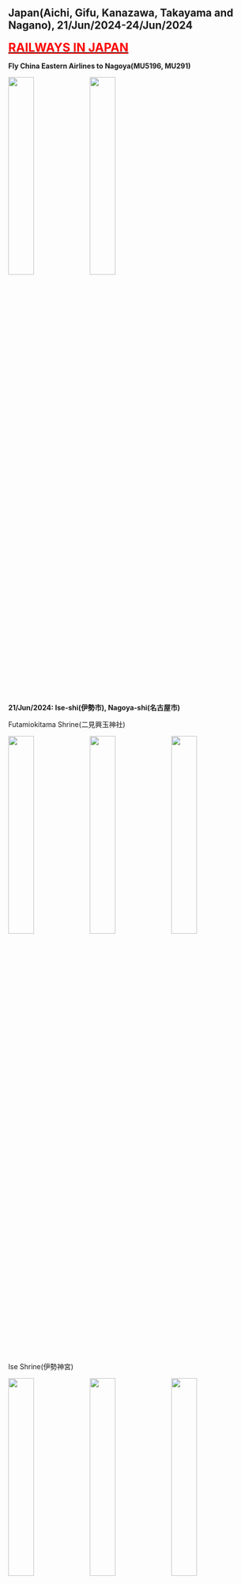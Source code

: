 ## Japan(Aichi, Gifu, Kanazawa, Takayama and Nagano), 21/Jun/2024-24/Jun/2024

**[<font color=red size=5><u>RAILWAYS IN JAPAN</u></font>](https://wqgcx.github.io/transport/20240621JP/JR/)**

**Fly China Eastern Airlines to Nagoya(MU5196, MU291)**

<img src="../20240621JP_photos/IMG_0888.jpeg" width="32%">
<img src="../20240621JP_photos/IMG_0895.jpeg" width="32%">

**21/Jun/2024: Ise-shi(伊勢市), Nagoya-shi(名古屋市)**

Futamiokitama Shrine(二見興玉神社)

<img src="../20240621JP_photos/IMG_0925.jpeg" width="32%">
<img src="../20240621JP_photos/IMG_0927.jpeg" width="32%">
<img src="../20240621JP_photos/IMG_0932.jpeg" width="32%">

Ise Shrine(伊勢神宮)

<img src="../20240621JP_photos/IMG_0935.jpeg" width="32%">
<img src="../20240621JP_photos/IMG_0936.jpeg" width="32%">
<img src="../20240621JP_photos/IMG_0939.jpeg" width="32%">
<img src="../20240621JP_photos/IMG_0943.jpeg" width="32%">
<img src="../20240621JP_photos/IMG_0944.jpeg" width="32%">
<img src="../20240621JP_photos/IMG_0947.jpeg" width="32%">

Atsuta Shrine(熱田神宮)

<img src="../20240621JP_photos/IMG_0957.jpeg" width="32%">
<img src="../20240621JP_photos/IMG_0955.jpeg" width="32%">
<img src="../20240621JP_photos/IMG_0956.jpeg" width="32%">

Ōsu Kannon(大須観音)

<img src="../20240621JP_photos/IMG_0963.jpeg" width="32%">
<img src="../20240621JP_photos/IMG_0965.jpeg" width="32%">
<img src="../20240621JP_photos/IMG_0966.jpeg" width="32%">

Nagoya Castle(名古屋城)

<img src="../20240621JP_photos/IMG_0969.jpeg" width="32%">
<img src="../20240621JP_photos/IMG_0978.jpeg" width="32%">
<img src="../20240621JP_photos/IMG_0982.jpeg" width="32%">

Tōgan-ji(桃嚴寺)

<img src="../20240621JP_photos/IMG_0984.jpeg" width="32%">
<img src="../20240621JP_photos/IMG_0985.jpeg" width="32%">
<img src="../20240621JP_photos/IMG_0987.jpeg" width="32%">

Nagoya City View(Chubu Electric Power MIRAI TOWER, 中部電力 MIRAI TOWER)

<img src="../20240621JP_photos/IMG_0988.jpeg" width="32%">
<img src="../20240621JP_photos/IMG_0989.jpeg" width="32%">
<img src="../20240621JP_photos/IMG_0990.jpeg" width="32%">

Izakaya(居酒屋) 

<img src="../20240621JP_photos/IMG_0992.jpeg" width="32%">
<img src="../20240621JP_photos/IMG_0993.jpeg" width="32%">
<img src="../20240621JP_photos/IMG_0994.jpeg" width="32%">
<img src="../20240621JP_photos/IMG_0995.jpeg" width="32%">

Nagoya Night View

<img src="../20240621JP_photos/IMG_1002.jpeg" width="32%">
<img src="../20240621JP_photos/IMG_1012.jpeg" width="32%">
<img src="../20240621JP_photos/IMG_1015.jpeg" width="32%">

**22/Jun/2024: Takayama-shi(高山市), Shirakawa-mura(白川村)**

Hida Tenmangu Shrine(飛騨天滿宮)

<img src="../20240621JP_photos/IMG_1036.jpeg" width="32%">
<img src="../20240621JP_photos/IMG_1037.jpeg" width="32%">
<img src="../20240621JP_photos/IMG_1038.jpeg" width="32%">

Hie Shrine(飛騨山王宮 日枝神社)

<img src="../20240621JP_photos/IMG_1047.jpeg" width="32%">
<img src="../20240621JP_photos/IMG_1041.jpeg" width="32%">
<img src="../20240621JP_photos/IMG_1042.jpeg" width="32%">

Takayama Jinya(高山陣屋)

<img src="../20240621JP_photos/IMG_1050.jpeg" width="32%">
<img src="../20240621JP_photos/IMG_1051.jpeg" width="32%">
<img src="../20240621JP_photos/IMG_1053.jpeg" width="32%">
<img src="../20240621JP_photos/IMG_1058.jpeg" width="32%">
<img src="../20240621JP_photos/IMG_1060.jpeg" width="32%">
<img src="../20240621JP_photos/IMG_1062.jpeg" width="18%">

Traditional Japanese Cuisine with Soba Noodles(蕎麦), Hida Beef Sushi(飛騨牛握り寿司) and Tempura(天婦羅).

<img src="../20240621JP_photos/IMG_1065.jpeg" width="32%">

Takayama Street View

<img src="../20240621JP_photos/IMG_1070.jpeg" width="32%">
<img src="../20240621JP_photos/IMG_1071.jpeg" width="32%">
<img src="../20240621JP_photos/IMG_1072.jpeg" width="32%">

Sakurayama Hachimangu Shrine(櫻山八幡宮)

<img src="../20240621JP_photos/IMG_1100.jpeg" width="32%">
<img src="../20240621JP_photos/IMG_1091.jpeg" width="32%">
<img src="../20240621JP_photos/IMG_1094.jpeg" width="32%">

Hida Kokubun-ji(飛騨国分寺)

<img src="../20240621JP_photos/IMG_1109.jpeg" width="32%">
<img src="../20240621JP_photos/IMG_1108.jpeg" width="32%">
<img src="../20240621JP_photos/IMG_1105.jpeg" width="32%">

Gasshōzukuri(合掌造り)

<img src="../20240621JP_photos/IMG_1114.jpeg" width="32%">
<img src="../20240621JP_photos/IMG_1127.jpeg" width="32%">
<img src="../20240621JP_photos/IMG_1121.jpeg" width="32%">

**23/Jun/2024: Kanazawa-shi(金沢市), Takaoka-shi(高岡市), Toyama-shi(富山市)**

Saigawa Bridge(犀川大橋) and Myouryuji(妙立寺)

<img src="../20240621JP_photos/IMG_1141.jpeg" width="32%">
<img src="../20240621JP_photos/IMG_1142.jpeg" width="32%">
<img src="../20240621JP_photos/IMG_1143.jpeg" width="32%">

Kenrokuen(兼六園)

<img src="../20240621JP_photos/IMG_1154.jpeg" width="32%">
<img src="../20240621JP_photos/IMG_1157.jpeg" width="32%">
<img src="../20240621JP_photos/IMG_1158.jpeg" width="32%">
<img src="../20240621JP_photos/IMG_1162.jpeg" width="32%">
<img src="../20240621JP_photos/IMG_1164.jpeg" width="32%">
<img src="../20240621JP_photos/IMG_1165.jpeg" width="32%">

Kanazawa Castle(金沢城)

<img src="../20240621JP_photos/IMG_1171.jpeg" width="32%">
<img src="../20240621JP_photos/IMG_1173.jpeg" width="32%">
<img src="../20240621JP_photos/IMG_1175.jpeg" width="32%">
<img src="../20240621JP_photos/IMG_1176.jpeg" width="32%">
<img src="../20240621JP_photos/IMG_1178.jpeg" width="32%">
<img src="../20240621JP_photos/IMG_1184.jpeg" width="32%">

Zuiryūji(瑞龍寺)

<img src="../20240621JP_photos/IMG_1200.jpeg" width="32%">
<img src="../20240621JP_photos/IMG_1206.jpeg" width="32%">
<img src="../20240621JP_photos/IMG_1207.jpeg" width="32%">
<img src="../20240621JP_photos/IMG_1210.jpeg" width="32%">
<img src="../20240621JP_photos/IMG_1211.jpeg" width="32%">
<img src="../20240621JP_photos/IMG_1213.jpeg" width="32%">

Great Buddha of Takaoka(高岡大仏)

<img src="../20240621JP_photos/IMG_1216.jpeg" width="32%">
<img src="../20240621JP_photos/IMG_1217.jpeg" width="32%">

Takaoka Kojyo Park(高岡古城公園) 

<img src="../20240621JP_photos/IMG_1220.jpeg" width="32%">
<img src="../20240621JP_photos/IMG_1225.jpeg" width="32%">
<img src="../20240621JP_photos/IMG_1226.jpeg" width="32%">

Toyama Castle(富山城)

<img src="../20240621JP_photos/IMG_1229.jpeg" width="32%">
<img src="../20240621JP_photos/IMG_1233.jpeg" width="32%">
<img src="../20240621JP_photos/IMG_1234.jpeg" width="32%">

**24/Jun/2024: Tateyama Kurobe Alpine Route(立山黒部アルペンルート), Matsumoto-shi(松本市)**

Tateyama Kurobe Alpine Route(立山黒部アルペンルート), from Tateyama(立山) to Ōgizawa(扇沢)

<img src="../20240621JP_photos/IMG_1248.jpeg" width="32%">
<img src="../20240621JP_photos/IMG_1249.jpeg" width="32%">
<img src="../20240621JP_photos/IMG_1250.jpeg" width="32%">
<img src="../20240621JP_photos/IMG_1255.jpeg" width="32%">
<img src="../20240621JP_photos/IMG_1260.jpeg" width="32%">
<img src="../20240621JP_photos/IMG_1263.jpeg" width="32%">
<img src="../20240621JP_photos/IMG_1293.jpeg" width="32%">
<img src="../20240621JP_photos/IMG_1300.jpeg" width="32%">
<img src="../20240621JP_photos/IMG_1307.jpeg" width="32%">
<img src="../20240621JP_photos/IMG_1309.jpeg" width="32%">
<img src="../20240621JP_photos/IMG_1312.jpeg" width="32%">
<img src="../20240621JP_photos/IMG_1314.jpeg" width="32%">
<img src="../20240621JP_photos/IMG_1315.jpeg" width="32%">
<img src="../20240621JP_photos/IMG_1320.jpeg" width="32%">
<img src="../20240621JP_photos/IMG_1321.jpeg" width="32%">
<img src="../20240621JP_photos/IMG_1325.jpeg" width="32%">
<img src="../20240621JP_photos/IMG_1328.jpeg" width="32%">
<img src="../20240621JP_photos/IMG_1329.jpeg" width="32%">

Matsumoto Castle(松本城)

<img src="../20240621JP_photos/IMG_1336.jpeg" width="32%">
<img src="../20240621JP_photos/IMG_1337.jpeg" width="32%">
<img src="../20240621JP_photos/IMG_1347.jpeg" width="32%">

**Fly China Eastern Airlines to Beijing(MU530, MU5195)**

<img src="../20240621JP_photos/IMG_1372.jpeg" width="32%">
<img src="../20240621JP_photos/IMG_1377.jpeg" width="32%">

**Click [here](https://wqgcx.github.io/transport/) to go back.**
